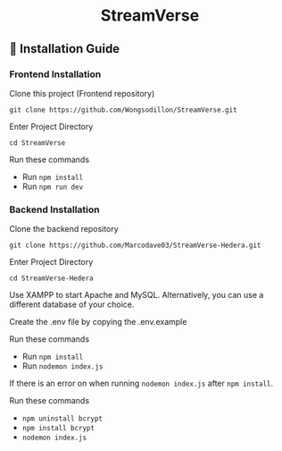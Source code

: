 <h1 align="center">
     StreamVerse
  <br>
</h1>


## 📜 Installation Guide

### Frontend Installation

Clone this project (Frontend repository)
```
git clone https://github.com/Wongsodillon/StreamVerse.git
```

Enter Project Directory
```
cd StreamVerse
```

Run these commands
- Run `npm install`
- Run `npm run dev`

### Backend Installation

Clone the backend repository
```
git clone https://github.com/Marcodave03/StreamVerse-Hedera.git
```

Enter Project Directory
```
cd StreamVerse-Hedera
```

Use XAMPP to start Apache and MySQL. Alternatively, you can use a different database of your choice.

Create the .env file by copying the .env.example

Run these commands
- Run `npm install`
- Run `nodemon index.js`

If there is an error on when running `nodemon index.js` after `npm install`. 

Run these commands
- `npm uninstall bcrypt`
- `npm install bcrypt`
- `nodemon index.js`
